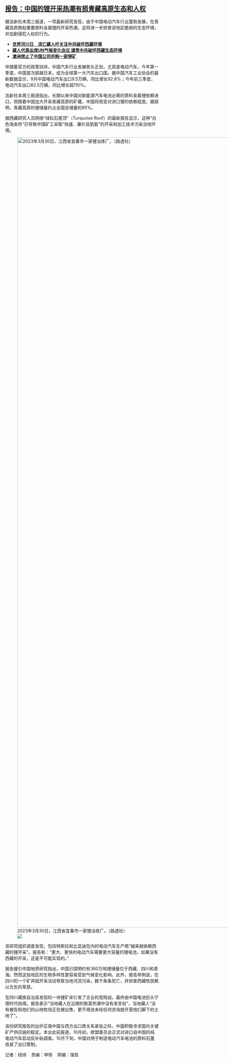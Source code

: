 <!--1698856512000-->
[报告：中国的锂开采热潮有损青藏高原生态和人权](https://www.rfa.org/mandarin/yataibaodao/shaoshuminzu/jw1-11012023122411.html)
------

<p>据法新社本周三报道，一项最新研究发现，由于中国电动汽车行业蓬勃发展，在青藏高原掀起重要原料金属锂的开采热潮，这将进一步损害该地区脆弱的生态环境，并加剧侵犯人权的行为。<strong></strong></p><ul><li><strong><a href="https://www.rfa.org/mandarin/Xinwen/4-09252023111750.html">世界河川日　流亡藏人吁关注中共破坏西藏环境</a></strong></li><li><strong><a href="https://www.rfa.org/mandarin/Xinwen/1-11082022102642.html">藏人代表出席UN气候变化会议 谴责中共破坏西藏生态环境</a></strong></li><li><strong><a href="https://www.rfa.org/mandarin/Xinwen/4-07212023113835.html">澳洲禁止了中国公司并购一家锂矿</a></strong></li></ul><p>伴随着官方的政策扶持，中国汽车行业发展势头正劲，尤其是电动汽车。今年第一季度，中国首次超越日本，成为全球第一大汽车出口国。据中国汽车工业协会的最新数据显示，9月中国电动汽车出口9.5万辆，同比增长92.8%；今年前三季度，电动汽车出口82.5万辆，同比增长超110%。</p><p>法新社本周三报道指出，长期以来中国对新能源汽车电池必需的原料金属锂依赖进口，但随着中国加大开采青藏高原的矿藏，中国将改变对进口锂的依赖程度。据探明，青藏高原的锂储量约占全国总储量的85%。</p><p>据西藏研究人员网络“绿松石屋顶”（Turquoise Roof）的最新报告显示，这种“白色淘金热”已导致中国矿工采取“快速、廉价且肮脏”的开采和加工技术污染当地环境。</p><p><figure class="image-richtext image-inline captioned" style="width:3881px;"><img alt="2023年3月30日，江西省宜春市一家锂冶炼厂。（路透社）" height="2588" src="https://www.rfa.org/mandarin/yataibaodao/shaoshuminzu/jw1-11012023122411.html/2023-06-15t000121z_297961148_rc2440aksn5k_rtrmadp_3_china-lithium.jpg/@@images/158578cd-3fd3-4722-b140-edc0a51a8f11.jpeg" title="2023-06-15T000121Z_297961148_RC2440AKSN5K_RTRMADP_3_CHINA-LITHIUM.JPG" width="3881"/><figcaption class="image-caption">2023年3月30日，江西省宜春市一家锂冶炼厂。（路透社）</figcaption><small></small><div id="zoomattribute"><a data-caption="2023年3月30日，江西省宜春市一家锂冶炼厂。（路透社）" data-fancybox="" href="https://www.rfa.org/mandarin/yataibaodao/shaoshuminzu/jw1-11012023122411.html/2023-06-15t000121z_297961148_rc2440aksn5k_rtrmadp_3_china-lithium.jpg" id="single_image" title="2023年3月30日，江西省宜春市一家锂冶炼厂。（路透社）"><img src="/++plone++rfa-resources/img/icon-zoom.png"/></a></div></figure></p><p>该研究组织调查发现，包括特斯拉和比亚迪在内的电动汽车生产商“越来越依赖西藏的锂开采”。报告称：“更大、更快的电动汽车需要更大容量的锂电池，如果没有西藏的开采，这是不可能实现的。”</p><p>报告援引中国地质研究指出，中国已探明约有360万吨锂储量位于西藏、四川和青海。然而这些地区的生物多样性更容易受到气候变化影响。此外，报告举例说，在四川的一个矿井因开采活动导致当地河流污染，数千条鱼死亡，并损害西藏牧民赖以为生的草原。</p><p>在四川藏族自治县发现的一块锂矿床引发了企业的竞购战，最终由中国电池巨头宁德时代拍得。报告表示“当地藏人在近期的致富热潮中没有发言权”，当地藏人“没有被告知他们的山地牧场正在被出售，更不用说未经任何咨询就开垦他们脚下的土地了”。</p><p>该份研究报告的出炉正值中国与西方出口商关系紧张之际，中国积极寻求国内关键矿产供应链的稳定。本台此前报道，10月初，欧盟委员会正式对进口自中国的纯电动汽车启动反补贴调查。10月下旬，中国对用于制造电动汽车电池的原料石墨收紧了出口管制。</p><p>记者：经纬    责编：申铧    网编：瑞哲</p>
